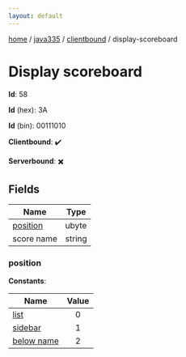 ```yaml
---
layout: default
---
```


[home](/)  /  [java335](/protocol/java335)  /  [clientbound](/protocol/java335/clientbound)  /  display-scoreboard

# Display scoreboard

**Id**: 58

**Id** (hex): 3A

**Id** (bin): 00111010

**Clientbound**: ✔️

**Serverbound**: ✖️

## Fields

Name | Type
---|---
[position](#position) | ubyte
score name | string

### position

**Constants**:

Name | Value
---|:---:
[list](position_list) | 0
[sidebar](position_sidebar) | 1
[below name](position_below-name) | 2

